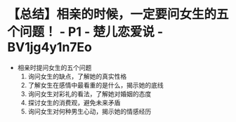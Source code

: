 # 【总结】相亲的时候，一定要问女生的五个问题！ - P1 - 楚儿恋爱说 - BV1jg4y1n7Eo

-   相亲时提问女生的五个问题
    1.  询问女生的缺点，了解她的真实性格
    2.  了解女生在感情中最看重的是什么，揭示她的底线
    3.  询问女生对彩礼的看法，了解她对婚姻的态度
    4.  探讨女生的消费观，避免未来矛盾
    5.  询问女生对何种男生心动，揭示她的情感经历